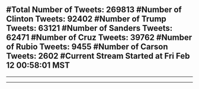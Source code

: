 #Total Number of Tweets: 269813 
#Number of Clinton Tweets: 92402
#Number of Trump Tweets: 63121
#Number of Sanders Tweets: 62471
#Number of Cruz Tweets: 39762
#Number of Rubio Tweets: 9455
#Number of Carson Tweets: 2602
#Current Stream Started at Fri Feb 12 00:58:01 MST
---
---
---
